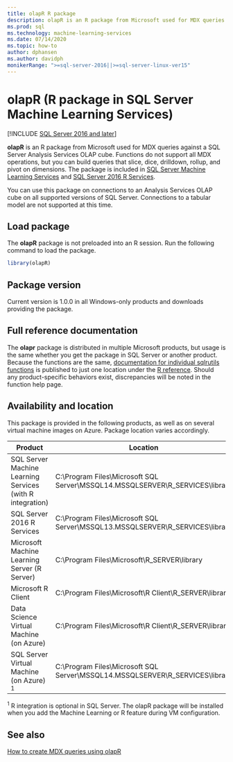 ```yaml
---
title: olapR R package
description: olapR is an R package from Microsoft used for MDX queries against a SQL Server Analysis Services OLAP cube. Functions do not support all MDX operations, but you can build queries that slice, dice, drilldown, rollup, and pivot on dimensions. The package is included in SQL Server Machine Learning Services and SQL Server 2016 R Services.
ms.prod: sql
ms.technology: machine-learning-services
ms.date: 07/14/2020
ms.topic: how-to
author: dphansen
ms.author: davidph
monikerRange: ">=sql-server-2016||>=sql-server-linux-ver15"
---
```

# olapR (R package in SQL Server Machine Learning Services)
[!INCLUDE [SQL Server 2016 and later](../../includes/applies-to-version/sqlserver2016.md)]

**olapR** is an R package from Microsoft used for MDX queries against a SQL Server Analysis Services OLAP cube. Functions do not support all MDX operations, but you can build queries that slice, dice, drilldown, rollup, and pivot on dimensions. The package is included in [SQL Server Machine Learning Services](../sql-server-machine-learning-services.md) and [SQL Server 2016 R Services](sql-server-r-services.md).

You can use this package on connections to an Analysis Services OLAP cube on all supported versions of SQL Server. Connections to a tabular model are not supported at this time.

## Load package

The **olapR** package is not preloaded into an R session. Run the following command to load the package.

```R
library(olapR)
```

## Package version

Current version is 1.0.0 in all Windows-only products and downloads providing the package.

## Full reference documentation

The **olapr** package is distributed in multiple Microsoft products, but usage is the same whether you get the package in SQL Server or another product. Because the functions are the same, [documentation for individual sqlrutils functions](/machine-learning-server/r-reference/olapr/olapr) is published to just one location under the [R reference](/machine-learning-server/r-reference/introducing-r-server-r-package-reference). Should any product-specific behaviors exist, discrepancies will be noted in the function help page.

## Availability and location

This package is provided in the following products, as well as on several virtual machine images on Azure. Package location varies accordingly.

Product | Location |
--------|----------|
SQL Server Machine Learning Services (with R integration) | C:\Program Files\Microsoft SQL Server\MSSQL14.MSSQLSERVER\R_SERVICES\library | 
SQL Server 2016 R Services | C:\Program Files\Microsoft SQL Server\MSSQL13.MSSQLSERVER\R_SERVICES\library
Microsoft Machine Learning Server (R Server) | C:\Program Files\Microsoft\R_SERVER\library |
Microsoft R Client | C:\Program Files\Microsoft\R Client\R_SERVER\library |
Data Science Virtual Machine (on Azure) | C:\Program Files\Microsoft\R Client\R_SERVER\library |
SQL Server Virtual Machine (on Azure) <sup>1</sup> | C:\Program Files\Microsoft SQL Server\MSSQL14.MSSQLSERVER\R_SERVICES\library |

<sup>1</sup> R integration is optional in SQL Server. The olapR package will be installed when you add the Machine Learning or R feature during VM configuration.


## See also

[How to create MDX queries using olapR](how-to-create-mdx-queries-using-olapr.md)